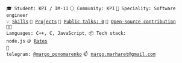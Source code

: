 <code>🎓 Student: KPI / IM-11</code>
<code>⚪ Community: KPI</code>
<code>👷 Speciality: Software engineer</code><br>
<code>💡 [Skills](SKILLS.md)</code>
<code>🧻 [Projects](PROJECTS.md)</code>
<code>📢 [Public talks: 0](TALKS.md)</code>
<code>👀 [Open-source contribution](CONTRIBUTION.md)</code><br>
<code>🧑‍💻 Languages: C++, С, JavaScript,</code>
<code>📦 Tech stack: node.js</code>
<code>🪙 [Rates](RATES.md)</code><br>
<code>💬 telegram: [@margo_ponomarenko](https://t.me/margo_ponomarenko)</code>
<code>📫 [margo.marharet@gmail.com](mailto:margo.marharet@gmail.com)</code>
